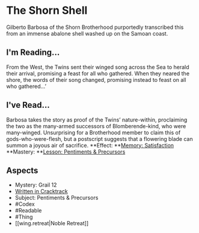 # The Shorn Shell
Gilberto Barbosa of the Shorn Brotherhood purportedly transcribed this from an immense abalone shell washed up on the Samoan coast.
## I'm Reading...
From the West, the Twins sent their winged song across the Sea to herald their arrival, promising a feast for all who gathered. When they neared the shore, the words of their song changed, promising instead to feast on all who gathered…’
## I've Read...
Barbosa takes the story as proof of the Twins’ nature-within, proclaiming the two as the many-armed successors of Blomberende-kind, who were many-winged. Unsurprising for a Brotherhood member to claim this of gods-who-were-flesh, but a postscript suggests that a flowering blade can summon a joyous air of sacrifice.
**Effect: **[Memory: Satisfaction](https://uadaf.theevilroot.xyz/rowenarium/element/mem.satisfaction)
**Mastery: **[Lesson: Pentiments & Precursors](https://uadaf.theevilroot.xyz/rowenarium/element/x.pentiments.precursors)
## Aspects
- Mystery: Grail 12
- [Written in Cracktrack](https://uadaf.theevilroot.xyz/rowenarium/element/w.cracktrack)
- Subject: Pentiments & Precursors
- #Codex
- #Readable
- #Thing
- [[wing.retreat|Noble Retreat]]